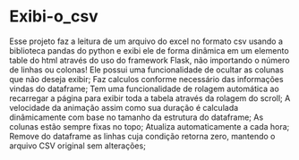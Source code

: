 # Exibi-o_csv
Esse projeto faz a leitura de um arquivo do excel no formato csv usando a biblioteca pandas do python e exibi ele de forma dinâmica em um elemento table do html através do uso do framework Flask, não importando o número de linhas ou colonas!
Ele possui uma funcionalidade de ocultar as colunas que não deseja exibir;
Faz calculos conforme necessário das informações vindas do dataframe;
Tem uma funcionalidade de rolagem automática ao recarregar a página para exibir toda a tabela através da rolagem do scroll;
A velocidade da animação assim como sua duração é calculada dinâmicamente com base no tamanho da estrutura do dataframe;
As colunas estão sempre fixas no topo;
Atualiza automaticamente a cada hora;
Remove do dataframe as linhas cuja condição retorna zero, mantendo o arquivo CSV original sem alterações;
